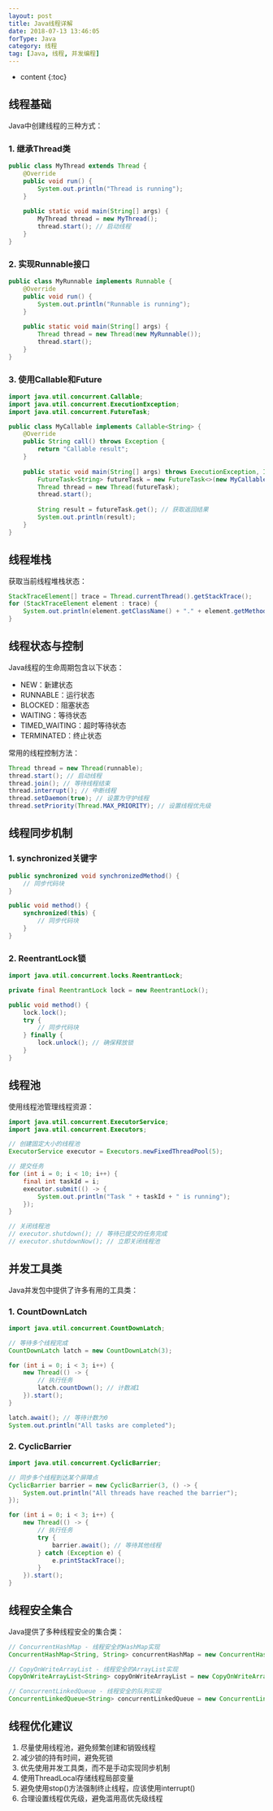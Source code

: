 ```yaml
---
layout: post
title: Java线程详解
date: 2018-07-13 13:46:05
forType: Java
category: 线程
tag: [Java, 线程, 并发编程]
---
```


* content
{:toc}

线程基础
---
Java中创建线程的三种方式：

### 1. 继承Thread类
```java
public class MyThread extends Thread {
    @Override
    public void run() {
        System.out.println("Thread is running");
    }
    
    public static void main(String[] args) {
        MyThread thread = new MyThread();
        thread.start(); // 启动线程
    }
}
```

### 2. 实现Runnable接口
```java
public class MyRunnable implements Runnable {
    @Override
    public void run() {
        System.out.println("Runnable is running");
    }
    
    public static void main(String[] args) {
        Thread thread = new Thread(new MyRunnable());
        thread.start();
    }
}
```

### 3. 使用Callable和Future
```java
import java.util.concurrent.Callable;
import java.util.concurrent.ExecutionException;
import java.util.concurrent.FutureTask;

public class MyCallable implements Callable<String> {
    @Override
    public String call() throws Exception {
        return "Callable result";
    }
    
    public static void main(String[] args) throws ExecutionException, InterruptedException {
        FutureTask<String> futureTask = new FutureTask<>(new MyCallable());
        Thread thread = new Thread(futureTask);
        thread.start();
        
        String result = futureTask.get(); // 获取返回结果
        System.out.println(result);
    }
}
```

线程堆栈
---
获取当前线程堆栈状态：
```java
StackTraceElement[] trace = Thread.currentThread().getStackTrace();
for (StackTraceElement element : trace) {
    System.out.println(element.getClassName() + "." + element.getMethodName() + ":" + element.getLineNumber());
}
```

线程状态与控制
---
Java线程的生命周期包含以下状态：
- NEW：新建状态
- RUNNABLE：运行状态
- BLOCKED：阻塞状态
- WAITING：等待状态
- TIMED_WAITING：超时等待状态
- TERMINATED：终止状态

常用的线程控制方法：
```java
Thread thread = new Thread(runnable);
thread.start(); // 启动线程
thread.join(); // 等待线程结束
thread.interrupt(); // 中断线程
thread.setDaemon(true); // 设置为守护线程
thread.setPriority(Thread.MAX_PRIORITY); // 设置线程优先级
```

线程同步机制
---
### 1. synchronized关键字
```java
public synchronized void synchronizedMethod() {
    // 同步代码块
}

public void method() {
    synchronized(this) {
        // 同步代码块
    }
}
```

### 2. ReentrantLock锁
```java
import java.util.concurrent.locks.ReentrantLock;

private final ReentrantLock lock = new ReentrantLock();

public void method() {
    lock.lock();
    try {
        // 同步代码块
    } finally {
        lock.unlock(); // 确保释放锁
    }
}
```

线程池
---
使用线程池管理线程资源：
```java
import java.util.concurrent.ExecutorService;
import java.util.concurrent.Executors;

// 创建固定大小的线程池
ExecutorService executor = Executors.newFixedThreadPool(5);

// 提交任务
for (int i = 0; i < 10; i++) {
    final int taskId = i;
    executor.submit(() -> {
        System.out.println("Task " + taskId + " is running");
    });
}

// 关闭线程池
// executor.shutdown(); // 等待已提交的任务完成
// executor.shutdownNow(); // 立即关闭线程池
```

并发工具类
---
Java并发包中提供了许多有用的工具类：

### 1. CountDownLatch
```java
import java.util.concurrent.CountDownLatch;

// 等待多个线程完成
CountDownLatch latch = new CountDownLatch(3);

for (int i = 0; i < 3; i++) {
    new Thread(() -> {
        // 执行任务
        latch.countDown(); // 计数减1
    }).start();
}

latch.await(); // 等待计数为0
System.out.println("All tasks are completed");
```

### 2. CyclicBarrier
```java
import java.util.concurrent.CyclicBarrier;

// 同步多个线程到达某个屏障点
CyclicBarrier barrier = new CyclicBarrier(3, () -> {
    System.out.println("All threads have reached the barrier");
});

for (int i = 0; i < 3; i++) {
    new Thread(() -> {
        // 执行任务
        try {
            barrier.await(); // 等待其他线程
        } catch (Exception e) {
            e.printStackTrace();
        }
    }).start();
}
```

线程安全集合
---
Java提供了多种线程安全的集合类：
```java
// ConcurrentHashMap - 线程安全的HashMap实现
ConcurrentHashMap<String, String> concurrentHashMap = new ConcurrentHashMap<>();

// CopyOnWriteArrayList - 线程安全的ArrayList实现
CopyOnWriteArrayList<String> copyOnWriteArrayList = new CopyOnWriteArrayList<>();

// ConcurrentLinkedQueue - 线程安全的队列实现
ConcurrentLinkedQueue<String> concurrentLinkedQueue = new ConcurrentLinkedQueue<>();
```

线程优化建议
---
1. 尽量使用线程池，避免频繁创建和销毁线程
2. 减少锁的持有时间，避免死锁
3. 优先使用并发工具类，而不是手动实现同步机制
4. 使用ThreadLocal存储线程局部变量
5. 避免使用stop()方法强制终止线程，应该使用interrupt()
6. 合理设置线程优先级，避免滥用高优先级线程

